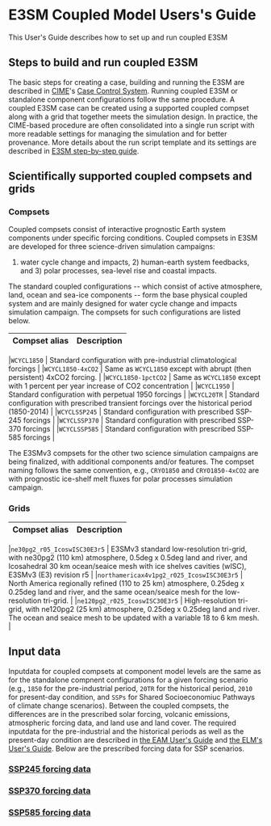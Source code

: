 # E3SM Coupled Model Users's Guide

This User's Guide describes how to set up and run coupled E3SM

## Steps to build and run coupled E3SM

The basic steps for creating a case, building and running the E3SM are described in [CIME](https://github.com/ESMCI/cime)'s
[Case Control System](https://esmci.github.io/cime/versions/master/html/users_guide/index.html#case-control-system-part-1-basic-usage).
Running coupled E3SM or standalone component configurations follow the same procedure.
A coupled E3SM case can be created using a supported coupled compset along with a grid that together meets the simulation design.
In practice, the CIME-based procedure are often consolidated into a single run script with more readable settings for managing the simulation and
for better provenance. More details about the run script template and its settings are described in
[E3SM step-by-step guide](https://docs.e3sm.org/running-e3sm-guide/).

## Scientifically supported coupled compsets and grids

### Compsets

Coupled compsets consist of interactive prognostic Earth system components under specific forcing conditions.
Coupled compsets in E3SM are developed  for three science-driven simulation campaigns:

1) water cycle change and impacts, 2) human-earth system feedbacks, and 3) polar processes, sea-level rise and coastal impacts.

The standard coupled configurations -- which consist of active atmosphere, land, ocean and sea-ice components -- form the base physical
coupled system and are mainly designed for water cycle change and impacts simulation campaign.
The compsets for such configurations are listed below.

|Compset alias | Description |
|:-----------  |:----------- |

|`WCYCL1850` | Standard configuration with pre-industrial climatological forcings |
|`WCYCL1850-4xCO2` | Same as `WCYCL1850` except with abrupt (then persistent) 4xCO2 forcing. |
|`WCYCL1850-1pctCO2` | Same as `WCYCL1850` except with 1 percent per year increase of CO2 concentration |
|`WCYCL1950` | Standard configuration with perpetual 1950 forcings |
|`WCYCL20TR` | Standard configuration with prescribed transient forcings over the historical period (1850-2014) |
|`WCYCLSSP245` | Standard configuration with prescribed SSP-245 forcings |
|`WCYCLSSP370` | Standard configuration with prescribed SSP-370 forcings |
|`WCYCLSSP585` | Standard configuration with prescribed SSP-585 forcings |

The E3SMv3 compsets for the other two science simulation campaigns are being finalized,
with additional components and/or features. The compset naming follows the same convention, e.g., `CRYO1850` and `CRYO1850-4xCO2` are with prognostic ice-shelf melt fluxes for polar processes simulation campaign.

### Grids

|Compset alias | Description |
|:-----------  |:----------- |

|`ne30pg2_r05_IcoswISC30E3r5` | E3SMv3 standard low-resolution tri-grid, with ne30pg2 (110 km) atmosphere, 0.5deg x 0.5deg land and river, and Icosahedral 30 km ocean/seaice mesh with ice shelves cavities (wISC), E3SMv3 (E3) revision r5 |
|`northamericax4v1pg2_r025_IcoswISC30E3r5` |  North America regionally refined (110 to 25 km) atmosphere, 0.25deg x 0.25deg land and river, and the same ocean/seaice mesh for the low-resolution tri-grid. |
|`ne120pg2_r025_IcoswISC30E3r5` |  High-resolution tri-grid, with ne120pg2 (25 km) atmosphere, 0.25deg x 0.25deg land and river. The ocean and seaice mesh to be updated with a variable 18 to 6 km mesh. |

## Input data

Inputdata for coupled compsets at component model levels are the same as for the standalone compnent configurations
for a given forcing scenario (e.g., `1850` for the pre-industrial period,  `20TR` for the historical period, `2010`
for present-day condition, and `SSPs` for Shared Socioeconomiuc Pathways of climate change scenarios).
Between the coupled compsets, the differences are in the prescribed solar forcing, volcanic emissions,
atmospheric forcing data, and land use and land cover. The required inputdata for the pre-industrial and the historical periods
as well as the present-day condition are described in [the EAM User's Guide](../EAM/docs/user-guide/index.md) and
[the ELM's User's Guide](../ELM/docs/user-guide/index.md). Below are the prescribed forcing data for SSP scenarios.

### [SSP245 forcing data](ssp245-forcings.md)

### [SSP370 forcing data](ssp370-forcings.md)

### [SSP585 forcing data](ssp585-forcings.md)
